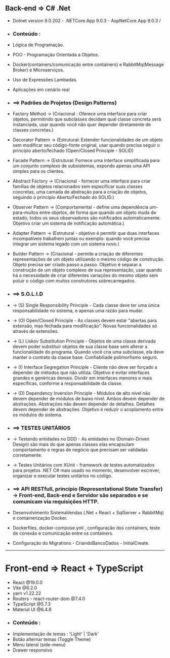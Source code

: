 ## Back-end => C# .Net 
- Dotnet version 9.0.202 - .NETCore.App 9.0.3 - AspNetCore.App 9.0.3 /
- ### Conteúdo :
- Lógica de Programação.
- POO - Programação Orientada a Objetos.
- Docker(containers/comunicação entre containers) e RabbitMq(Message Broker) e Microserviços.
- Uso de Expressões Lambadas.
- Aplicações em cenário real
- ### ==> Padrões de Projetos (Design Patterns) 
- Factory Method -> (Criacional : Oferece uma interface para criar objetos, permitindo que subclasses decidam qual classe concreta será instanciada, usar quando você não quer depender diretamente de classes concretas.)
- Decorator Pattern -> (Estrutural: Extender funcionalidades de um objeto sem modificar seu código-fonte original, usar quando precisa seguir o princípio aberto/fechado (Open/Closed Principle - SOLID)
- Facade Pattern -> (Estrutural: Fornece uma interface simplificada para um conjunto complexo de subsistemas, expondo apenas uma API simples para os clientes.
- Abstract Factory -> (Criacional - fornecer uma interface para criar famílias de objetos relacionados sem especificar suas classes concretas,  uma camada de abstração para a criação de objetos, seguindo o princípio Aberto/Fechado do SOLID.)
- Observer Pattern -> (Comportamental - define uma dependência um-para-muitos entre objetos, de forma que quando um objeto muda de estado, todos os seus observadores são notificados automaticamente. Objetivo criar um sistema de notificação automática.)
- Adapter Pattern -> (Estrutural - objetivo é permitir que duas interfaces incompatíveis trabalhem juntas ou exemplo: quando você precisa integrar um sistema legado com um sistema novo.)
- Builder Pattern -> (Criacional - permite a criação de diferentes representações de um objeto utilizando o mesmo código de construção. Objeto precisa ser criado passo a passo. Objetivo é separar a construção de um objeto complexo de sua representação, usar quando há a necessidade de criar diferentes variações do mesmo objeto sem poluir o código com muitos construtores sobrecarregados.

- ### ==> S.O.L.I.D
- -> (S) Single Responsibility Principle - Cada classe deve ter uma única responsabilidade no sistema, e apenas uma razão para mudar.
- -> (O) Open/Closed Principle - As classes devem estar "abertas para extensão, mas fechada para modificação". Novas funcionalidades só através de extensões.
- -> (L) Liskov Substitution Principle - Objetos de uma classe derivada devem poder substituir objetos de sua classe base sem alterar a funcionalidade do programa. Quando você cria uma subclasse, ela deve manter o contrato da classe base. Confiabiliade polimorfismo seguro.
- -> (I) Interface Segregation Principle - Cliente não deve ser forçado a depender de métodos que não utiliza. Objetivo é evitar interfaces grandes e genéricas demais. Dividir em interfaces menores e mais específicas, conforme a responsabilidade da classe.
- -> (D) Dependency Inversion Principle - Módulos de alto nível não devem depender de módulos de baixo nível. Ambos devem depender de abstrações. Abstrações não devem depender de detalhes. Detalhes devem depender de abstrações. Objetivo é reduzir o acoplamento entre os módulos do sistema.

- ### ==> TESTES UNITÁRIOS
- -> Testando entidades no DDD - As entidades no (Domain-Driven Design) são mais do que apenas classes elas encapsulam comportamento e regras de negócio que precisam ser validadas corretamente.
- -> Testes Unitários com XUnit - framework de testes automatizados para projetos .NET C# mais usado no momento, desenvolver escrever, organizar e executar testes unitários no código.
- ### ==> API RESTfull, princípio (Representational State Transfer) -> Front-end, Back-end e Servidor são separados e se comunicam via requisições HTTP.
- Desenvolvimento SistemaVendas (.Net + React + SqlServer + RabbitMq) e containerização Docker.
- Dockerfiles, docker-compose.yml , configuração dos containers, teste de conexão e comunicação entre os containers.
- Configuração do Migrations - CriandoBancoDados - InitialCreate.


----------------------------------------------------------------------------

# Front-end => React + TypeScript
- React @19.0.0
- Vite @6.2.0
- yarn v1.22.22
- Routers - react-router-dom @7.4.0
- TypeScript @5.7.3
- Material UI @6.4.8
- ### Conteúdo :
- Implementação de temas : 'Light' | 'Dark'
- Botão alternar temas (Toggle Theme)
- Menu lateral (side-menu)
- Drawer responsivo

